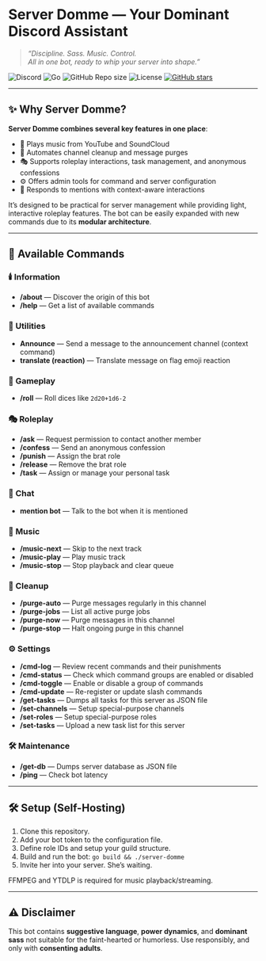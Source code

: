 # Server Domme — Your Dominant Discord Assistant

> *“Discipline. Sass. Music. Control.  
All in one bot, ready to whip your server into shape.”*  

![Discord](https://img.shields.io/badge/Discord-Bot-5865F2?logo=discord&logoColor=white) ![Go](https://img.shields.io/badge/Go-00ADD8?logo=go&logoColor=white) ![GitHub Repo size](https://img.shields.io/github/repo-size/keshon/server-domme) ![License](https://img.shields.io/github/license/keshon/server-domme) [![GitHub stars](https://img.shields.io/github/stars/keshon/server-domme?style=social)](https://github.com/keshon/server-domme)

---

## ✨ Why Server Domme?

**Server Domme combines several key features in one place**:

* 🎵 Plays music from YouTube and SoundCloud
* 🧹 Automates channel cleanup and message purges
* 🎭 Supports roleplay interactions, task management, and anonymous confessions
* ⚙️ Offers admin tools for command and server configuration
* 💬 Responds to mentions with context-aware interactions

It’s designed to be practical for server management while providing light, interactive roleplay features. The bot can be easily expanded with new commands due to its **modular architecture**. 

---

## 📜 Available Commands

### 🕯️ Information

- **/about** — Discover the origin of this bot
- **/help** — Get a list of available commands

### 📢 Utilities

- **Announce** — Send a message to the announcement channel (context command)
- **translate (reaction)** — Translate message on flag emoji reaction

### 🎲 Gameplay

- **/roll** — Roll dices like `2d20+1d6-2`

### 🎭 Roleplay

- **/ask** — Request permission to contact another member
- **/confess** — Send an anonymous confession
- **/punish** — Assign the brat role
- **/release** — Remove the brat role
- **/task** — Assign or manage your personal task

### 💬 Chat

- **mention bot** — Talk to the bot when it is mentioned

### 🎵 Music

- **/music-next** — Skip to the next track
- **/music-play** — Play music track
- **/music-stop** — Stop playback and clear queue

### 🧹 Cleanup

- **/purge-auto** — Purge messages regularly in this channel
- **/purge-jobs** — List all active purge jobs
- **/purge-now** — Purge messages in this channel
- **/purge-stop** — Halt ongoing purge in this channel

### ⚙️ Settings

- **/cmd-log** — Review recent commands and their punishments
- **/cmd-status** — Check which command groups are enabled or disabled
- **/cmd-toggle** — Enable or disable a group of commands
- **/cmd-update** — Re-register or update slash commands
- **/get-tasks** — Dumps all tasks for this server as JSON file
- **/set-channels** — Setup special-purpose channels
- **/set-roles** — Setup special-purpose roles
- **/set-tasks** — Upload a new task list for this server

### 🛠️ Maintenance

- **/get-db** — Dumps server database as JSON file
- **/ping** — Check bot latency


---

## 🛠 Setup (Self-Hosting)

1. Clone this repository.
2. Add your bot token to the configuration file.
3. Define role IDs and setup your guild structure.
4. Build and run the bot:
   `go build && ./server-domme`
5. Invite her into your server. She’s waiting.

FFMPEG and YTDLP is required for music playback/streaming.

---

## ⚠️ Disclaimer

This bot contains **suggestive language**, **power dynamics**, and **dominant sass** not suitable for the faint-hearted or humorless. Use responsibly, and only with **consenting adults**.
